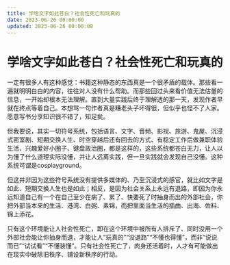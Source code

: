 ```yaml
---
title: 学啥文字如此苍白？社会性死亡和玩真的
date: 2023-06-26 00:00:00
updated: 2023-06-26 00:00:00
---
```


# 学啥文字如此苍白？社会性死亡和玩真的

一定有很多人有这种感觉：书籍这种静态的东西真是一个很矛盾的载体。那些看一遍就明明白白的内容，往往对人没有什么帮助。而那些回过头来看价值无法估量的信息，一开始却根本无法理解。直到大量实践后终于理解透的那一天，发现作者早就在终点等着自己。本想骂一句作者真是糟老头子坏得很，但似乎也怪不了人家。愿意写书分享知识很不错了，知足矣。

但我要说，其实一切符号系统，包括语言、文字、音频、影视、旅游、鬼屋、沉浸式密室剧、短期交换人生、时空穿越后还有回去的方式、有稳定工作后做兼职体验生活、兴趣爱好小圈子、键盘政治圈，都是这样的，这些系统都苍白无力，让人以为懂了什么道理实际没懂，并让人远离实践，但一旦实践就会发现自己没懂。这种系统可谓是cosplayground。

但这并非因为这些符号系统没有提供多媒体的、乃至沉浸式的感官，就比如文字是如此、短期交换人生也是如此；相反，是因为社会关系上永远有退路，即因为你永远知道自己有一个在自己至少在病了、累了、快要死了时抽身而出的外部社会，你把外部当本来的生活、港湾、白粥、素锦，而把里面当生活的插曲、出海、佐料、锦上添花。

只有这个环境能让人社会性死亡，即在这个环境中被所有人排斥了、同时没用一个外部社会能让你抽身而退，才能让人“玩真的”“没退路”“不懂也得懂”，而非“说说而已”“试试看”“不懂装懂”。只有社会性死亡了，肉身还活着时，人才有可能做出在现实中破除旧秩序、铺设新秩序的行动。
